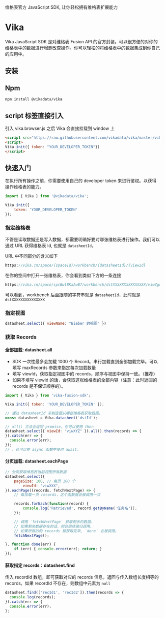 维格表官方 JavaScript SDK, 让你轻松拥有维格表扩展能力

# Vika
Vika JavaScript SDK 是对维格表 Fusion API 的官方封装，可以很方便的对你的维格表中的数据进行增删改查操作。你可以轻松的将维格表中的数据集成到你自己的应用中。

## 安装

## Npm
```
npm install @vikadata/vika
```

## script 标签直接引入
引入 vika.browser.js 之后 Vika 会直接挂载到 window 上
```html
<script src="https://raw.githubusercontent.com/vikadata/vika/master/vika.browser.js"></script>
<script>
Vika.init({ token: "YOUR_DEVELOPER_TOKEN"})
</script>
```

## 快速入门
在执行所有操作之前，你需要使用自己的 developer token 来进行鉴权。以获得操作维格表的能力。

```jsx
import { Vika } from '@vikadata/vika';

Vika.init({
    token: 'YOUR_DEVELOPER_TOKEN'
});
```

### 指定维格表

不管是读取数据还是写入数据，都需要明确好要对哪张维格表进行操作。我们可以通过 URL 获得维格表 Id, 也就是 `datasheetId`。

URL 中不同部分的含义如下

```jsx
https://vika.cn/space/{spaceId}/workbench/{datasheetId}/{viewId}
```

在你的空间中打开一张维格表，你会看到类似下方的一条连接

```jsx
https://vika.cn/space/spcBwlBKaAwB7/workbench/dstXXXXXXXXXXXXXXX/viwZgdBLZbuFA
```

可以看到，workbench 后面跟随的字符串就是 `datasheetId`，此时就是 `dstXXXXXXXXXXXXXXX`

### 指定视图

```jsx
datasheet.select({ viewName: "Bieber 的视图" })
```

### 获取 Records

#### 全部加载: datasheet.all

* SDK 一次性最多会加载 1000 个 Record。串行加载直到全部加载完毕。可以填写 maxRecords 参数来指定每次加载数量
* 填写 viewId，获取指定视图中的 records，顺序与视图中保持一致。（推荐）
* 如果不填写 viewId 的话，会获取这张维格表的全部内容（注意：此时返回的 records 是不保证顺序的）。

```jsx
import { Vika } from 'vika-fusion-sdk';

Vika.init({ token: 'YOUR_DEVELOPER_TOKEN' });

// 通过 datasheetId 来制定要从哪张维格表获取数据。
const datasheet = Vika.datasheet('dstId');

// all() 方法会返回 promise，你可以使用 then
datasheet.select({ viewId: "viwXYZ" }).all().then(records => {
}).catch(err => {
  console.error(err);
});
// ，也可以在 async 函数中使用 await。
```

#### 分页加载: datasheet.eachPage

```jsx
// 分页获取维格表当前视图所有数据
datasheet.select({
    pageSize: 100, // 每页 100 个
		viewId: "viwXXX",
}).eachPage((records, fetchNextPage) => {
    // 每加载一页 records，这个函数就会被调用一次

    records.forEach(function(record) {
        console.log('Retrieved', record.getByName('任务名'));
    });

    // 调用 `fetchNextPage` 获取剩余的数据.
    // 如果剩余数据存在的话，则会继续递归调用.
    // 如果所有的的 records 都获取完毕, `done` 会被调用。
    fetchNextPage();

}, function done(err) {
    if (err) { console.error(err); return; }
});
```

#### 获取指定 records：datasheet.find

传入 recordId 数组，即可获取对应的 records 信息，返回与传入数组长度相等的 records，如果 recordId 不存在，则数组中元素为 `null`

```jsx
datasheet.find(['recId1', 'recId2']).then(records => {
  console.log(records);
}).catch(err => {
  console.error(err);
};
```
